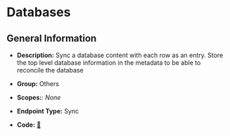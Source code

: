 # Databases

## General Information

- **Description:** Sync a database content with each row as an entry. Store the top level
database information in the metadata to be able to reconcile the database

- **Group:** Others
- **Scopes:**: _None_
- **Endpoint Type:** Sync
- **Code:** [🔗](https://github.com/NangoHQ/integration-templates/tree/main/integrations/notion/syncs/databases.ts)

